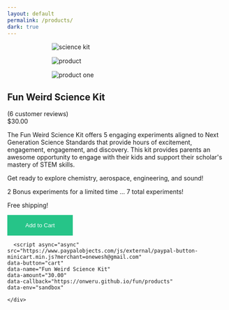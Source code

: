 ```yaml
---
layout: default
permalink: /products/
dark: true
---
```

<style>
  .products img{
    display:block;
    max-width:300px;
    margin:15px auto;
    cursor:pointer;
  }
  #cart{
    padding:15px;
    width:150px;
    border: 1px solid #0FBE7C;
    cursor:pointer;
    background-color:#0FBE7C;
    color:#fff;
    text-align:center;
    opacity:0.9;
    transition:opacity 0.3s ease-in;
  }
  #cart:hover{
    opacity:1;
  }

</style>
<div class = 'bright'>
  <section class = 'flex'>
    <div class = 'child duo products'>
      <img src = '{{site.baseurl}}/assets/kit.png' alt = 'science kit'>
      <div class = 'flex'>
        <div class = 'child duo'>
          <img src = '{{site.baseurl}}/assets/product.jpg' alt = 'product'>
        </div>
        <div class = 'child duo'>
          <img src = '{{site.baseurl}}/assets/product-0.jpg' alt = 'product one'>
        </div>
      </div>
    </div>
    <div class = 'child duo'>
      <h1>Fun Weird Science Kit</h1>
      <i class = 'icon icon-star'></i>
      <i class = 'icon icon-star'></i>
      <i class = 'icon icon-star'></i>
      <i class = 'icon icon-star'></i>
      <i class = 'icon icon-star'></i> <span class = 'mark'> (6 customer reviews)</span>
      <div class = 'mark'>$30.00</div>
      <p>
        The Fun Weird Science Kit offers 5 engaging experiments aligned to Next Generation Science Standards that
        provide hours of excitement, engagement, engagement, and discovery. This kit provides parents an awesome
        opportunity to engage with their kids and support their scholar's mastery of STEM skills.
      </p>
      <p>
        Get ready to explore chemistry, aerospace, engineering, and sound!
      </p>
      <p>
        2 Bonus experiments for a limited time ... 7 total experiments!
      </p>
      <p>
        Free shipping!
      </p>
      <script src = 'https:// cdn.snipcart.com/scripts/2.0/snipcart.js' data-api-key = 'fun' id = 'snipcart'></script>
      <link href = 'https://cdn.snipcart/themes/2.0/base/snipcart.min.css' rel = 'stylesheet' type = 'text/css'>
      <button
        class = 'snipcart-add-item'
        data-item = '1'
        data-item-name = 'Science Kit'
        data-item-price = '30.00'
        data-item-url = '{{site.baseurl}}/products'
        data-item-description = 'Fun Weird Science Kit' 
        id = 'cart'
      >
      Add to Cart
      </button>
      
      <script async="async" src="https://www.paypalobjects.com/js/external/paypal-button-minicart.min.js?merchant=onewesh@gmail.com" 
    data-button="cart" 
    data-name="Fun Weird Science Kit" 
    data-amount="30.00" 
    data-callback="https://onweru.github.io/fun/products" 
    data-env="sandbox"
></script>
      
    </div>
  </section>
</div>
